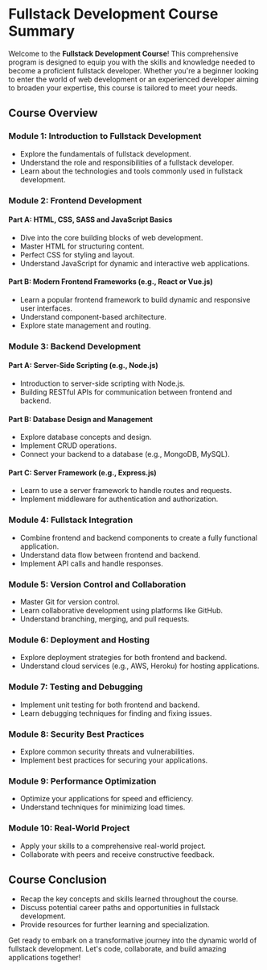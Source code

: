 # Fullstack Development Course Summary

Welcome to the **Fullstack Development Course**! This comprehensive program is designed to equip you with the skills and knowledge needed to become a proficient fullstack developer. Whether you're a beginner looking to enter the world of web development or an experienced developer aiming to broaden your expertise, this course is tailored to meet your needs.

## Course Overview

### Module 1: Introduction to Fullstack Development

- Explore the fundamentals of fullstack development.
- Understand the role and responsibilities of a fullstack developer.
- Learn about the technologies and tools commonly used in fullstack development.

### Module 2: Frontend Development

#### Part A: HTML, CSS, SASS and JavaScript Basics

- Dive into the core building blocks of web development.
- Master HTML for structuring content.
- Perfect CSS for styling and layout.
- Understand JavaScript for dynamic and interactive web applications.

#### Part B: Modern Frontend Frameworks (e.g., React or Vue.js)

- Learn a popular frontend framework to build dynamic and responsive user interfaces.
- Understand component-based architecture.
- Explore state management and routing.

### Module 3: Backend Development

#### Part A: Server-Side Scripting (e.g., Node.js)

- Introduction to server-side scripting with Node.js.
- Building RESTful APIs for communication between frontend and backend.

#### Part B: Database Design and Management

- Explore database concepts and design.
- Implement CRUD operations.
- Connect your backend to a database (e.g., MongoDB, MySQL).

#### Part C: Server Framework (e.g., Express.js)

- Learn to use a server framework to handle routes and requests.
- Implement middleware for authentication and authorization.

### Module 4: Fullstack Integration

- Combine frontend and backend components to create a fully functional application.
- Understand data flow between frontend and backend.
- Implement API calls and handle responses.

### Module 5: Version Control and Collaboration

- Master Git for version control.
- Learn collaborative development using platforms like GitHub.
- Understand branching, merging, and pull requests.

### Module 6: Deployment and Hosting

- Explore deployment strategies for both frontend and backend.
- Understand cloud services (e.g., AWS, Heroku) for hosting applications.

### Module 7: Testing and Debugging

- Implement unit testing for both frontend and backend.
- Learn debugging techniques for finding and fixing issues.

### Module 8: Security Best Practices

- Explore common security threats and vulnerabilities.
- Implement best practices for securing your applications.

### Module 9: Performance Optimization

- Optimize your applications for speed and efficiency.
- Understand techniques for minimizing load times.

### Module 10: Real-World Project

- Apply your skills to a comprehensive real-world project.
- Collaborate with peers and receive constructive feedback.

## Course Conclusion

- Recap the key concepts and skills learned throughout the course.
- Discuss potential career paths and opportunities in fullstack development.
- Provide resources for further learning and specialization.

Get ready to embark on a transformative journey into the dynamic world of fullstack development. Let's code, collaborate, and build amazing applications together!
